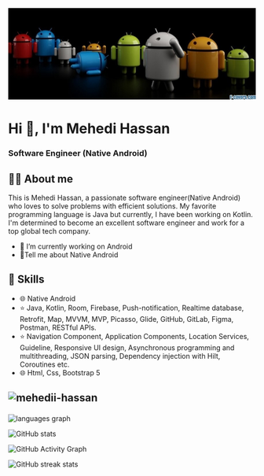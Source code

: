 <img src="https://github.com/mehedii-hassan/mehedii-hassan/blob/main/profile_banner.jpg"> 

# Hi 👋, I'm Mehedi Hassan
### Software Engineer (Native Android)

## 👨‍💻 About me

This is  Mehedi Hassan, a passionate software engineer(Native Android)  who loves to solve problems with efficient solutions. My favorite programming language is Java but currently, I have been working on Kotlin. I'm determined to become an excellent software engineer and work for a top global tech company.

- 🔭 I’m currently working on Android
- 🚀Tell me about Native Android

  

## 🌙 Skills
* 🌐 Native Android
* ⭐ Java, Kotlin, Room, Firebase, Push-notification, Realtime
  database, Retrofit, Map, MVVM, MVP, Picasso, Glide, GitHub, GitLab,
  Figma, Postman, RESTful APIs.
* ⭐ Navigation Component, Application Components, Location Services,
     Guideline, Responsive UI design, Asynchronous programming and
     multithreading, JSON parsing, Dependency injection with Hilt,
  Coroutines etc.
* 🌐 Html, Css, Bootstrap 5



## <p align="left"> <img src="https://komarev.com/ghpvc/?username=mehedii-hassan&label=Profile%20views&color=0e75b6&style=flat" alt="mehedii-hassan" /> </p>



  <img src="https://github-readme-stats.vercel.app/api/top-langs?locale=en&hide_title=false&layout=compact&card_width=320&langs_count=5&theme=dracula&hide_border=false&username=mehedii-hassan" height="150" alt="languages graph"  />
</div>


![GitHub stats](https://github-readme-stats.vercel.app/api?username=mehedii-hassan&show_icons=true)  

![GitHub Activity Graph](https://activity-graph.herokuapp.com/graph?username=mehedii-hassan)  

![GitHub streak stats](https://streak-stats.demolab.com/?user=mehedii-hassan)  

 
